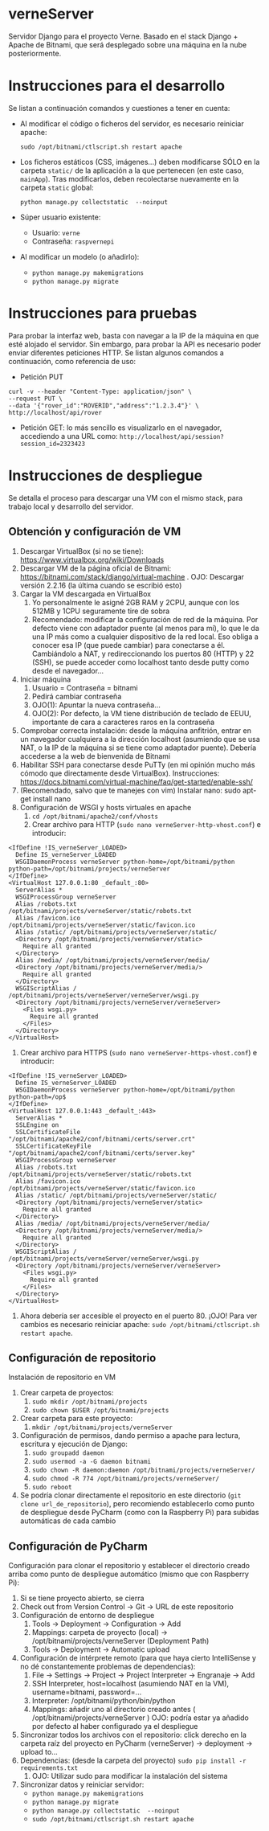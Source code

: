 # verneServer
Servidor Django para el proyecto Verne. Basado en el stack Django + Apache de Bitnami, que será desplegado sobre una máquina en la nube posteriormente.

# Instrucciones para el desarrollo
Se listan a continuación comandos y cuestiones a tener en cuenta:
   * Al modificar el código o ficheros del servidor, es necesario reiniciar apache:
   
      ```sudo /opt/bitnami/ctlscript.sh restart apache```
   * Los ficheros estáticos (CSS, imágenes...) deben modificarse SÓLO en la carpeta `static/` de la aplicación a la que pertenecen (en este caso, `mainApp`). Tras modificarlos, deben recolectarse nuevamente en la carpeta `static` global:
   
      ```python manage.py collectstatic  --noinput```
      
  * Súper usuario existente:
    * Usuario: `verne`
    * Contraseña: `raspvernepi`
    
  * Al modificar un modelo (o añadirlo):
    * `python manage.py makemigrations`
    * `python manage.py migrate`
    
# Instrucciones para pruebas
Para probar la interfaz web, basta con navegar a la IP de la máquina en que esté alojado el servidor. Sin embargo, para probar la API es necesario poder enviar diferentes peticiones HTTP. Se listan algunos comandos a continuación, como referencia de uso:
  * Petición PUT
  ```
  curl -v --header "Content-Type: application/json" \
  --request PUT \
  --data '{"rover_id":"ROVERID","address":"1.2.3.4"}' \
  http://localhost/api/rover
  ```
  
  * Petición GET: lo más sencillo es visualizarlo en el navegador, accediendo a una URL como: `http://localhost/api/session?session_id=2323423`

# Instrucciones de despliegue
Se detalla el proceso para descargar una VM con el mismo stack, para trabajo local y desarrollo del servidor.

## Obtención y configuración de VM
1. Descargar VirtualBox (si no se tiene): https://www.virtualbox.org/wiki/Downloads
1. Descargar VM de la página oficial de Bitnami: https://bitnami.com/stack/django/virtual-machine . OJO: Descargar versión 2.2.16 (la última cuando se escribió esto)
1. Cargar la VM descargada en VirtualBox
   1. Yo personalmente le asigné 2GB RAM y 2CPU, aunque con los 512MB y 1CPU seguramente tire de sobra
   1. Recomendado: modificar la configuración de red de la máquina. Por defecto viene con adaptador puente (al menos para mí), lo que le da una IP más como a cualquier dispositivo de la red local. Eso obliga a conocer esa IP (que puede cambiar) para conectarse a él. Cambiándolo a NAT, y redireccionando los puertos 80 (HTTP) y 22 (SSH), se puede acceder como localhost tanto desde putty como desde el navegador...
1. Iniciar máquina
   1. Usuario = Contraseña = bitnami
   1. Pedirá cambiar contraseña
   1. OJO(1): Apuntar la nueva contraseña...
   1. OJO(2): Por defecto, la VM tiene distribución de teclado de EEUU, importante de cara a caracteres raros en la contraseña
1. Comprobar correcta instalación: desde la máquina anfitrión, entrar en un navegador cualquiera a la dirección localhost (asumiendo que se usa NAT, o la IP de la máquina si se tiene como adaptador puente). Debería accederse a la web de bienvenida de Bitnami
1. Habilitar SSH para conectarse desde PuTTy (en mi opinión mucho más cómodo que directamente desde VirtualBox). Instrucciones: https://docs.bitnami.com/virtual-machine/faq/get-started/enable-ssh/
1. (Recomendado, salvo que te manejes con vim) Instalar nano: sudo apt-get install nano
1. Configuración de WSGI y hosts virtuales en apache
   1. `cd /opt/bitnami/apache2/conf/vhosts`
   1. Crear archivo para HTTP (`sudo nano verneServer-http-vhost.conf`) e introducir:
```
<IfDefine !IS_verneServer_LOADED>
  Define IS_verneServer_LOADED
  WSGIDaemonProcess verneServer python-home=/opt/bitnami/python python-path=/opt/bitnami/projects/verneServer
</IfDefine>
<VirtualHost 127.0.0.1:80 _default_:80>
  ServerAlias *
  WSGIProcessGroup verneServer
  Alias /robots.txt /opt/bitnami/projects/verneServer/static/robots.txt
  Alias /favicon.ico /opt/bitnami/projects/verneServer/static/favicon.ico
  Alias /static/ /opt/bitnami/projects/verneServer/static/
  <Directory /opt/bitnami/projects/verneServer/static>
    Require all granted
  </Directory>
  Alias /media/ /opt/bitnami/projects/verneServer/media/
  <Directory /opt/bitnami/projects/verneServer/media/>
    Require all granted
  </Directory>
  WSGIScriptAlias / /opt/bitnami/projects/verneServer/verneServer/wsgi.py
  <Directory /opt/bitnami/projects/verneServer/verneServer>
    <Files wsgi.py>
      Require all granted
    </Files>
  </Directory>
</VirtualHost>
```
   1. Crear archivo para HTTPS (`sudo nano verneServer-https-vhost.conf`) e introducir:
```
<IfDefine !IS_verneServer_LOADED>
  Define IS_verneServer_LOADED
  WSGIDaemonProcess verneServer python-home=/opt/bitnami/python python-path=/op$
</IfDefine>
<VirtualHost 127.0.0.1:443 _default_:443>
  ServerAlias *
  SSLEngine on
  SSLCertificateFile "/opt/bitnami/apache2/conf/bitnami/certs/server.crt"
  SSLCertificateKeyFile "/opt/bitnami/apache2/conf/bitnami/certs/server.key"
  WSGIProcessGroup verneServer
  Alias /robots.txt /opt/bitnami/projects/verneServer/static/robots.txt
  Alias /favicon.ico /opt/bitnami/projects/verneServer/static/favicon.ico
  Alias /static/ /opt/bitnami/projects/verneServer/static/
  <Directory /opt/bitnami/projects/verneServer/static>
    Require all granted
  </Directory>
  Alias /media/ /opt/bitnami/projects/verneServer/media/
  <Directory /opt/bitnami/projects/verneServer/media/>
    Require all granted
  </Directory>
  WSGIScriptAlias / /opt/bitnami/projects/verneServer/verneServer/wsgi.py
  <Directory /opt/bitnami/projects/verneServer/verneServer>
    <Files wsgi.py>
      Require all granted
    </Files>
  </Directory>
</VirtualHost>
```
   1. Ahora debería ser accesible el proyecto en el puerto 80.
   ¡OJO! Para ver cambios es necesario reiniciar apache: ```sudo /opt/bitnami/ctlscript.sh restart apache```.


## Configuración de repositorio
Instalación de repositorio en VM

1. Crear carpeta de proyectos:
   1. `sudo mkdir /opt/bitnami/projects`
   1. `sudo chown $USER /opt/bitnami/projects`
1. Crear carpeta para este proyecto:
   1. `mkdir /opt/bitnami/projects/verneServer`
1. Configuración de permisos, dando permiso a apache para lectura, escritura y ejecución de Django:
   1. `sudo groupadd daemon`
   1. `sudo usermod -a -G daemon bitnami`
   1. `sudo chown -R daemon:daemon /opt/bitnami/projects/verneServer/`
   1. `sudo chmod -R 774 /opt/bitnami/projects/verneServer/`
   1. `sudo reboot`
1. Se podría clonar directamente el repositorio en este directorio (`git clone url_de_repositorio`), pero recomiendo establecerlo como punto de despliegue desde PyCharm (como con la Raspberry Pi) para subidas automáticas de cada cambio


## Configuración de PyCharm
Configuración para clonar el repositorio y establecer el directorio creado arriba como punto de despliegue automático (mismo que con Raspberry Pi):

1. Si se tiene proyecto abierto, se cierra
1. Check out from Version Control -> Git -> URL de este repositorio
1. Configuración de entorno de despliegue
   1. Tools -> Deployment -> Configuration -> Add
   1. Mappings: carpeta de proyecto (local) -> /opt/bitnami/projects/verneServer (Deployment Path)
   1. Tools -> Deployment -> Automatic upload
1. Configuración de intérprete remoto (para que haya cierto IntelliSense y no dé constantemente problemas de dependencias):
   1. File -> Settings -> Project -> Project Interpreter -> Engranaje -> Add
   1. SSH Interpreter, host=localhost (asumiendo NAT en la VM), username=bitnami, password=...
   1. Interpreter: /opt/bitnami/python/bin/python
   1. Mappings: añadir uno al directorio creado antes ( /opt/bitnami/projects/verneServer )  OJO: podría estar ya añadido por defecto al haber configurado ya el despliegue
1. Sincronizar todos los archivos con el repositorio: click derecho en la carpeta raíz del proyecto en PyCharm (verneServer) -> deployment -> upload to...
1. Dependencias: (desde la carpeta del proyecto) `sudo pip install -r requirements.txt`
   1. OJO: Utilizar sudo para modificar la instalación del sistema
1. Sincronizar datos y reiniciar servidor:
    * `python manage.py makemigrations`
    * `python manage.py migrate`
    * `python manage.py collectstatic  --noinput`
    * `sudo /opt/bitnami/ctlscript.sh restart apache`

   
